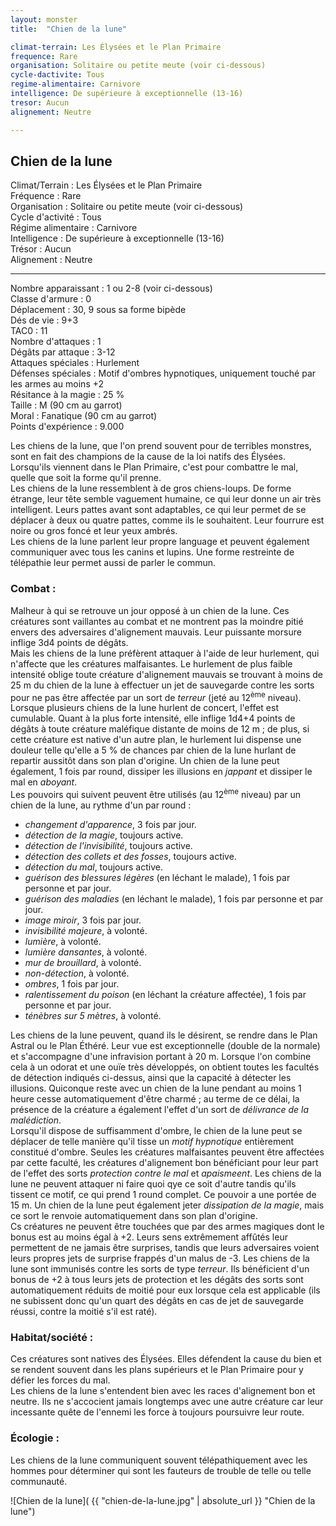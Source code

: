```yaml
---
layout: monster
title:  "Chien de la lune"

climat-terrain: Les Élysées et le Plan Primaire
frequence: Rare
organisation: Solitaire ou petite meute (voir ci-dessous)  
cycle-dactivite: Tous  
regime-alimentaire: Carnivore  
intelligence: De supérieure à exceptionnelle (13-16)  
tresor: Aucun  
alignement: Neutre 

---
```


## Chien de la lune
    
Climat/Terrain : Les Élysées et le Plan Primaire  
Fréquence : Rare  
Organisation : Solitaire ou petite meute (voir ci-dessous)  
Cycle d'activité : Tous  
Régime alimentaire : Carnivore  
Intelligence : De supérieure à exceptionnelle (13-16)  
Trésor : Aucun  
Alignement : Neutre  

---

Nombre apparaissant : 1 ou 2-8 (voir ci-dessous)  
Classe d'armure : 0    
Déplacement : 30, 9 sous sa forme bipède  
Dés de vie : 9+3  
TAC0 : 11  
Nombre d'attaques : 1  
Dégâts par attaque : 3-12  
Attaques spéciales : Hurlement  
Défenses spéciales : Motif d'ombres hypnotiques, uniquement touché par les armes au moins +2  
Résitance à la magie : 25 %  
Taille : M (90 cm au garrot)  
Moral : Fanatique (90 cm au garrot)  
Points d'expérience : 9.000

Les chiens de la lune, que l'on prend souvent pour de terribles monstres, sont en fait des champions de la cause de la loi natifs des Élysées. Lorsqu'ils viennent dans le Plan Primaire, c'est pour combattre le mal, quelle que soit la forme qu'il prenne.  
Les chiens de la lune ressemblent à de gros chiens-loups. De forme étrange, leur tête semble vaguement humaine, ce qui leur donne un air très intelligent. Leurs pattes avant sont adaptables, ce qui leur permet de se déplacer à deux ou quatre pattes, comme ils le souhaitent. Leur fourrure est noire ou gros foncé et leur yeux ambrés.  
Les chiens de la lune parlent leur propre language et peuvent également communiquer avec tous les canins et lupins. Une forme restreinte de télépathie leur permet aussi de parler le commun.

### Combat :

Malheur à qui se retrouve un jour opposé à un chien de la lune. Ces créatures sont vaillantes au combat et ne montrent pas la moindre pitié envers des adversaires d'alignement mauvais. Leur puissante morsure inflige 3d4 points de dégâts.  
Mais les chiens de la lune préfèrent attaquer à l'aide de leur hurlement, qui n'affecte que les créatures malfaisantes. Le hurlement de plus faible intensité oblige toute créature d'alignement mauvais se trouvant à moins de 25 m du chien de la lune à effectuer un jet de sauvegarde contre les sorts pour ne pas être affectée par un sort de _terreur_ (jeté au 12<sup>ème</sup> niveau). Lorsque plusieurs chiens de la lune hurlent de concert, l'effet est cumulable. Quant à la plus forte intensité, elle inflige 1d4+4 points de dégâts à toute créature maléfique distante de moins de 12 m ; de plus, si cette créature est native d'un autre plan, le hurlement lui dispense une douleur telle qu'elle a 5 % de chances par chien de la lune hurlant de repartir aussitôt dans son plan d'origine. Un chien de la lune peut également, 1 fois par round, dissiper les illusions en _jappant_ et dissiper le mal en _aboyant_.  
Les pouvoirs qui suivent peuvent être utilisés (au 12<sup>ème</sup> niveau) par un chien de la lune, au rythme d'un par round :

* _changement d'apparence_, 3 fois par jour.
* _détection de la magie_, toujours active.
* _détection de l'invisibilité_, toujours active.
* _détection des collets et des fosses_, toujours active.
* _détection du mal_, toujours active.
* _guérison des blessures légères_ (en  léchant le malade), 1 fois par personne et par jour.
* _guérison des maladies_ (en léchant le malade), 1 fois par personne et par jour.
* _image miroir_, 3 fois par jour.
* _invisibilité majeure_, à volonté.
* _lumière_, à volonté.
* _lumière dansantes_, à volonté.
* _mur de brouillard_, à volonté.
* _non-détection_, à volonté.
* _ombres_, 1 fois par jour.
* _ralentissement du poison_ (en léchant la créature affectée), 1 fois par personne et par jour.
* _ténèbres sur 5 mètres_, à volonté.

Les chiens de la lune peuvent, quand ils le désirent, se rendre dans le Plan Astral ou le Plan Éthéré. Leur vue est exceptionnelle (double de la normale) et s'accompagne d'une infravision portant à 20 m. Lorsque l'on combine cela à un odorat et une ouïe très développés, on obtient toutes les facultés de détection indiqués ci-dessus, ainsi que la capacité à détecter les illusions. Quiconque reste avec un chien de la lune pendant au moins 1 heure cesse automatiquement d'être charmé ; au terme de ce délai, la présence de la créature a également l'effet d'un sort de _délivrance de la malédiction_.  
Lorsqu'il dispose de suffisamment d'ombre, le chien de la lune peut se déplacer de telle manière qu'il tisse un _motif hypnotique_ entièrement constitué d'ombre. Seules les créatures malfaisantes peuvent être affectées par cette faculté, les créatures d'alignement bon bénéficiant pour leur part de l'effet des sorts _protection contre le mal_ et _apaismeent_. Les chiens de la lune ne peuvent attaquer ni faire quoi qye ce soit d'autre tandis qu'ils tissent ce motif, ce qui prend 1 round complet. Ce pouvoir a une portée de 15 m. Un chien de la lune peut également jeter _dissipation de la magie_, mais ce sort le renvoie automatiquement dans son plan d'origine.  
Cs créatures ne peuvent être touchées que par des armes magiques dont le bonus est au moins égal à +2. Leurs sens extrêmement affûtés leur permettent de ne jamais être surprises, tandis que leurs adversaires voient leurs propres jets de surprise frappés d'un malus de -3. Les chiens de la lune sont immunisés contre les sorts de type _terreur_. Ils bénéficient d'un bonus de +2 à tous leurs jets de protection et les dégâts des sorts sont automatiquement réduits de moitié pour eux lorsque cela est applicable (ils ne subissent donc qu'un quart des dégâts en cas de jet de sauvegarde réussi, contre la moitié s'il est raté).

### Habitat/société :

Ces créatures sont natives des Élysées. Elles défendent la cause du bien et se rendent souvent dans les plans supérieurs et le Plan Primaire pour y défier les forces du mal.  
Les chiens de la lune s'entendent bien avec les races d'alignement bon et neutre. Ils ne s'accocient jamais longtemps avec une autre créature car leur incessante quête de l'ennemi les force à toujours poursuivre leur route.

### Écologie :

Les chiens de la lune communiquent souvent télépathiquement avec les hommes pour déterminer qui sont les fauteurs de trouble de telle ou telle communauté.

![Chien de la lune]( {{ "chien-de-la-lune.jpg" | absolute_url }} "Chien de la lune")